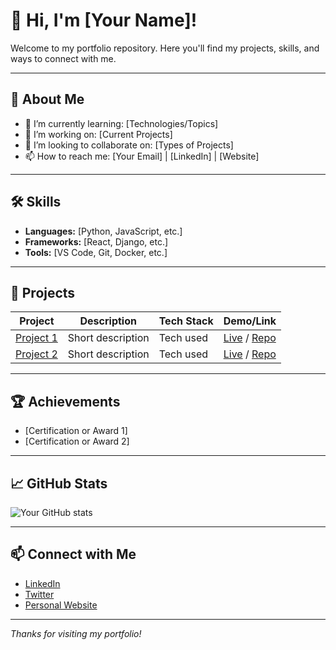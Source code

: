 # 👋 Hi, I'm [Your Name]!

Welcome to my portfolio repository. Here you'll find my projects, skills, and ways to connect with me.

---

## 🚀 About Me

- 🌱 I’m currently learning: [Technologies/Topics]
- 💼 I’m working on: [Current Projects]
- 🤝 I’m looking to collaborate on: [Types of Projects]
- 📫 How to reach me: [Your Email] | [LinkedIn] | [Website]

---

## 🛠️ Skills

- **Languages:** [Python, JavaScript, etc.]
- **Frameworks:** [React, Django, etc.]
- **Tools:** [VS Code, Git, Docker, etc.]

---

## 📂 Projects

| Project | Description | Tech Stack | Demo/Link |
| ------- | ----------- | ---------- | --------- |
| [Project 1](#) | Short description | Tech used | [Live](#) / [Repo](#) |
| [Project 2](#) | Short description | Tech used | [Live](#) / [Repo](#) |

---

## 🏆 Achievements

- [Certification or Award 1]
- [Certification or Award 2]

---

## 📈 GitHub Stats

![Your GitHub stats](https://github-readme-stats.vercel.app/api?username=YOUR_GITHUB_USERNAME&show_icons=true&theme=default)

---

## 📫 Connect with Me

- [LinkedIn](#)
- [Twitter](#)
- [Personal Website](#)

---

*Thanks for visiting my portfolio!*
